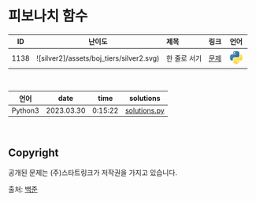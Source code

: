 # 피보나치 함수

| ID | 난이도 | 제목 | 링크 | 언어 |
| -- | :--: | :-- | --- | :-: |
| 1138 | ![silver2]/assets/boj_tiers/silver2.svg) | 한 줄로 서기 | [문제](https://www.acmicpc.net/problem/1138) | [![python3](/assets/languages_icons/python.svg)](solutions.py) |

<br/>

| 언어 | date | time | solutions |
| --- | ----- | -------- | ------ |
| Python3 | 2023.03.30 | 0:15:22 | [solutions.py](solutions.py) |

<br/>

## Copyright

공개된 문제는 (주)스타트링크가 저작권을 가지고 있습니다.

출처: [백준](https://www.acmicpc.net/)
